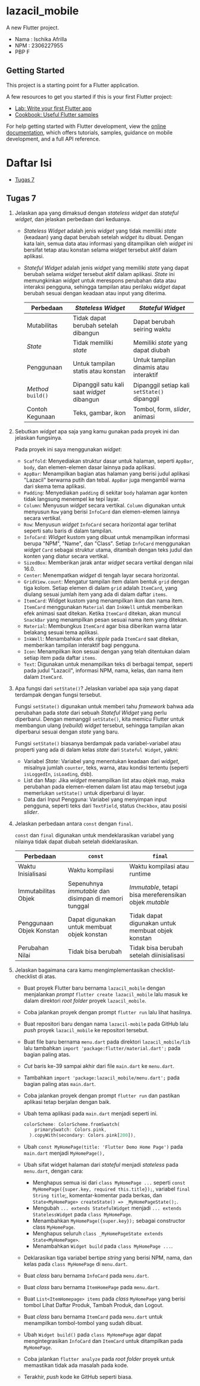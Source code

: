 # lazacil_mobile

A new Flutter project.

- Nama : Ischika Afrilla
- NPM : 2306227955
- PBP F

## Getting Started

This project is a starting point for a Flutter application.

A few resources to get you started if this is your first Flutter project:

- [Lab: Write your first Flutter app](https://docs.flutter.dev/get-started/codelab)
- [Cookbook: Useful Flutter samples](https://docs.flutter.dev/cookbook)

For help getting started with Flutter development, view the
[online documentation](https://docs.flutter.dev/), which offers tutorials,
samples, guidance on mobile development, and a full API reference.


# Daftar Isi
- [Tugas 7](#tugas-7)

## Tugas 7
1. Jelaskan apa yang dimaksud dengan *stateless widget* dan *stateful widget*, dan jelaskan perbedaan dari keduanya.

    - *Stateless Widget* adalah jenis *widget* yang tidak memiliki *state* (keadaan) yang dapat berubah setelah *widget* itu dibuat. Dengan kata lain, semua data atau informasi yang ditampilkan oleh *widget* ini bersifat tetap atau konstan selama *widget* tersebut aktif dalam aplikasi.
    - *Stateful Widget* adalah jenis *widget* yang memiliki *state* yang dapat berubah selama *widget* tersebut aktif dalam aplikasi. *State* ini memungkinkan *widget* untuk merespons perubahan data atau interaksi pengguna, sehingga tampilan atau perilaku *widget* dapat berubah sesuai dengan keadaan atau input yang diterima.

      | Perbedaan | *Stateless Widget* | *Stateful Widget* |
      | ---- | ----- | ----- |
      | Mutabilitas | Tidak dapat berubah setelah dibangun	| Dapat berubah seiring waktu | 
      | *State* | Tidak memiliki *state* | Memiliki *state* yang dapat diubah |
      | Penggunaan | Untuk tampilan statis atau konstan | Untuk tampilan dinamis atau interaktif |
      | *Method* `build()` | Dipanggil satu kali saat *widget* dibangun | Dipanggil setiap kali `setState()` dipanggil |
      | Contoh Kegunaan | Teks, gambar, ikon | Tombol, form, *slider*, animasi | 

2. Sebutkan *widget* apa saja yang kamu gunakan pada proyek ini dan jelaskan fungsinya.

    Pada proyek ini saya menggunakan *widget*:

      - `Scaffold`: Menyediakan struktur dasar untuk halaman, seperti `AppBar`, `body`, dan elemen-elemen dasar lainnya pada aplikasi.
      - `AppBar`: Menampilkan bagian atas halaman yang berisi judul aplikasi "Lazacil" berwarna putih dan tebal. `AppBar` juga mengambil warna dari skema tema aplikasi.
      - `Padding`: Menyediakan `padding` di sekitar `body` halaman agar konten tidak langsung menempel ke tepi layar.
      - `Column`: Menyusun *widget* secara vertikal. `Column` digunakan untuk menyusun `Row` yang berisi `InfoCard` dan elemen-elemen lainnya secara vertikal.
      - `Row`: Menyusun *widget* `InfoCard` secara horizontal agar terlihat seperti satu baris di dalam tampilan.
      - `InfoCard`: *Widget* kustom yang dibuat untuk menampilkan informasi berupa "NPM", "Name", dan "Class". Setiap `InfoCard` menggunakan *widget* `Card` sebagai struktur utama, ditambah dengan teks judul dan konten yang diatur secara vertikal.
      - `SizedBox`: Memberikan jarak antar *widget* secara vertikal dengan nilai 16.0.
      - `Center`: Menempatkan *widget* di tengah layar secara horizontal.
      - `GridView.count`: Mengatur tampilan item dalam bentuk `grid` dengan tiga kolom. Setiap elemen di dalam `grid` adalah `ItemCard`, yang diulang sesuai jumlah item yang ada di dalam daftar `items`.
      - `ItemCard`: Widget kustom yang menampilkan ikon dan nama item. `ItemCard` menggunakan `Material` dan `InkWell` untuk memberikan efek animasi saat ditekan. Ketika `ItemCard` ditekan, akan muncul `SnackBar` yang menampilkan pesan sesuai nama item yang ditekan.
      - `Material`: Membungkus `ItemCard` agar bisa diberikan warna latar belakang sesuai tema aplikasi.
      - `InkWell`: Menambahkan efek *ripple* pada `ItemCard` saat ditekan, memberikan tampilan interaktif bagi pengguna.
      - `Icon`: Menampilkan ikon sesuai dengan yang telah ditentukan dalam setiap item pada daftar `items`.
      - `Text`: Digunakan untuk menampilkan teks di berbagai tempat, seperti pada judul "Lazacil", informasi NPM, nama, kelas, dan nama item dalam `ItemCard`.

3. Apa fungsi dari `setState()`? Jelaskan variabel apa saja yang dapat terdampak dengan fungsi tersebut.

    Fungsi `setState()` digunakan untuk memberi tahu *framework* bahwa ada perubahan pada *state* dari sebuah *Stateful Widget* yang perlu diperbarui. Dengan memanggil `setState()`, kita memicu Flutter untuk membangun ulang (*rebuild*) *widget* tersebut, sehingga tampilan akan diperbarui sesuai dengan *state* yang baru.

    Fungsi `setState()` biasanya berdampak pada variabel-variabel atau properti yang ada di dalam kelas *state* dari `Stateful Widget`, yakni:
    
      - Variabel *State*: Variabel yang menentukan keadaan dari *widget*, misalnya jumlah `counter`, teks, warna, atau kondisi tertentu (seperti `isLoggedIn`, `isLoading`, dsb).
      - List dan Map: Jika *widget* menampilkan list atau objek map, maka perubahan pada elemen-elemen dalam list atau map tersebut juga memerlukan `setState()` untuk diperbarui di layar.
      - Data dari Input Pengguna: Variabel yang menyimpan input pengguna, seperti teks dari `TextField`, status `Checkbox`, atau posisi *slider*.

4. Jelaskan perbedaan antara `const` dengan `final`.

    `const` dan `final` digunakan untuk mendeklarasikan variabel yang nilainya tidak dapat diubah setelah dideklarasikan.

    | Perbedaan | `const` | `final` |
    | ---- | ----- | ----- |
    | Waktu Inisialisasi | Waktu kompilasi	| Waktu kompilasi atau runtime | 
    | Immutabilitas Objek | Sepenuhnya *immutable* dan disimpan di memori tunggal | *Immutable*, tetapi bisa mereferensikan objek *mutable* |
    | Penggunaan Objek Konstan | Dapat digunakan untuk membuat objek konstan | Tidak dapat digunakan untuk membuat objek konstan |
    | Perubahan Nilai | Tidak bisa berubah | Tidak bisa berubah setelah diinisialisasi |

5. Jelaskan bagaimana cara kamu mengimplementasikan checklist-checklist di atas.

    - Buat proyek Flutter baru bernama `lazacil_mobile` dengan menjalankan *prompt* `flutter create lazacil_mobile` lalu masuk ke dalam direktori *root folder* proyek `lazacil_mobile`.
    - Coba jalankan proyek dengan prompt `flutter run` lalu lihat hasilnya.
    - Buat repositori baru dengan nama `lazacil-mobile` pada GitHub lalu *push* proyek `lazacil_mobile` ke repositori tersebut.
    - Buat file baru bernama `menu.dart` pada direktori `lazacil_mobile/lib` lalu tambahkan `import 'package:flutter/material.dart';` pada bagian paling atas.
    - *Cut* baris ke-39 sampai akhir dari file `main.dart` ke `menu.dart`.
    - Tambahkan `import 'package:lazacil_mobile/menu.dart';` pada bagian paling atas `main.dart`.
    - Coba jalankan proyek dengan prompt `flutter run` dan pastikan aplikasi tetap berjalan dengan baik.
    - Ubah tema aplikasi pada `main.dart` menjadi seperti ini.

      ```dart
      colorScheme: ColorScheme.fromSwatch(
          primarySwatch: Colors.pink,
        ).copyWith(secondary: Colors.pink[200]),
      ```

    - Ubah `const MyHomePage(title: 'Flutter Demo Home Page')` pada `main.dart` menjadi `MyHomePage(),`
    - Ubah sifat widget halaman dari *stateful* menjadi *stateless* pada `menu.dart`, dengan cara:
      - Menghapus semua isi dari `class MyHomePage ...` seperti `const MyHomePage({super.key, required this.title});`, variabel `final String title`;, komentar-komentar pada berkas, dan `State<MyHomePage> createState() => _MyHomePageState();`.
      - Mengubah `... extends StatefulWidget` menjadi `... extends StatelessWidget` pada `class MyHomePage`.
      - Menambahkan `MyHomePage({super.key});` sebagai constructor class `MyHomePage`.
      - Menghapus seluruh `class _MyHomePageState extends State<MyHomePage>`.
      - Menambahkan `Widget build` pada `class MyHomePage ...`.
    - Deklarasikan tiga variabel bertipe *string* yang berisi NPM, nama, dan kelas pada `class MyHomePage` di `menu.dart`.
    - Buat *class* baru bernama `InfoCard` pada `menu.dart`.
    - Buat *class* baru bernama `ItemHomePage` pada `menu.dart`.
    - Buat `List<ItemHomepage> items` pada *class* `MyHomePage` yang berisi tombol Lihat Daftar Produk, Tambah Produk, dan Logout.
    - Buat *class* baru bernama `ItemCard` pada `menu.dart` untuk menampilkan tombol-tombol yang sudah dibuat.
    - Ubah `Widget build()` pada `class MyHomePage` agar dapat mengintegrasikan `InfoCard` dan `ItemCard` untuk ditampilkan pada `MyHomePage`.
    - Coba jalankan `flutter analyze` pada *root folder* proyek untuk memastikan tidak ada masalah pada kode.
    - Terakhir, *push* kode ke GitHub seperti biasa.